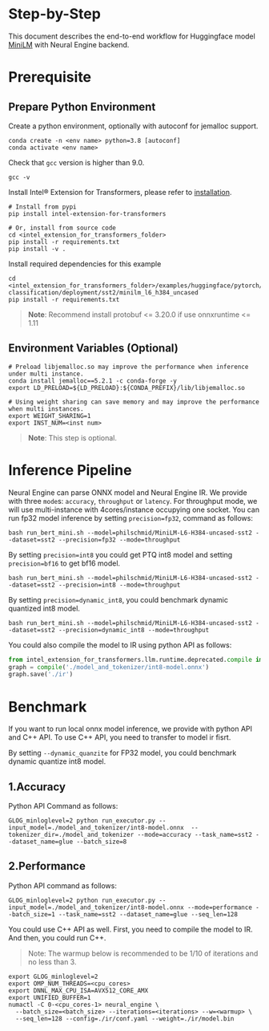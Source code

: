 # Step-by-Step
This document describes the end-to-end workflow for Huggingface model [MiniLM](https://huggingface.co/philschmid/MiniLM-L6-H384-uncased-sst2) with Neural Engine backend.
# Prerequisite
## Prepare Python Environment
Create a python environment, optionally with autoconf for jemalloc support.
```shell
conda create -n <env name> python=3.8 [autoconf]
conda activate <env name>
```

Check that `gcc` version is higher than 9.0.
```shell
gcc -v
```

Install Intel® Extension for Transformers, please refer to [installation](/docs/installation.md).
```shell
# Install from pypi
pip install intel-extension-for-transformers

# Or, install from source code
cd <intel_extension_for_transformers_folder>
pip install -r requirements.txt
pip install -v .
```

Install required dependencies for this example
```shell
cd <intel_extension_for_transformers_folder>/examples/huggingface/pytorch/text-classification/deployment/sst2/minilm_l6_h384_uncased
pip install -r requirements.txt
```
>**Note**: Recommend install protobuf <= 3.20.0 if use onnxruntime <= 1.11

## Environment Variables (Optional)
```shell
# Preload libjemalloc.so may improve the performance when inference under multi instance.
conda install jemalloc==5.2.1 -c conda-forge -y
export LD_PRELOAD=${LD_PRELOAD}:${CONDA_PREFIX}/lib/libjemalloc.so

# Using weight sharing can save memory and may improve the performance when multi instances.
export WEIGHT_SHARING=1
export INST_NUM=<inst num>
```
>**Note**: This step is optional.

# Inference Pipeline
Neural Engine can parse ONNX model and Neural Engine IR. 
We provide with three `mode`s: `accuracy`, `throughput` or `latency`. For throughput mode, we will use multi-instance with 4cores/instance occupying one socket.
You can run fp32 model inference by setting `precision=fp32`, command as follows:

```shell
bash run_bert_mini.sh --model=philschmid/MiniLM-L6-H384-uncased-sst2 --dataset=sst2 --precision=fp32 --mode=throughput
```

By setting `precision=int8` you could get PTQ int8 model and setting `precision=bf16` to get bf16 model.
```shell
bash run_bert_mini.sh --model=philschmid/MiniLM-L6-H384-uncased-sst2 --dataset=sst2 --precision=int8 --mode=throughput
```

By setting `precision=dynamic_int8`, you could benchmark dynamic quantized int8 model.
```shell
bash run_bert_mini.sh --model=philschmid/MiniLM-L6-H384-uncased-sst2 --dataset=sst2 --precision=dynamic_int8 --mode=throughput
```



You could also compile the model to IR using python API as follows:
```python
from intel_extension_for_transformers.llm.runtime.deprecated.compile import compile
graph = compile('./model_and_tokenizer/int8-model.onnx')
graph.save('./ir')
```

# Benchmark
If you want to run local onnx model inference, we provide with python API and C++ API. To use C++ API, you need to transfer to model ir fisrt.

By setting `--dynamic_quanzite` for FP32 model, you could benchmark dynamic quantize int8 model.
## 1.Accuracy  
Python API Command as follows:
```shell
GLOG_minloglevel=2 python run_executor.py --input_model=./model_and_tokenizer/int8-model.onnx  --tokenizer_dir=./model_and_tokenizer --mode=accuracy --task_name=sst2 --dataset_name=glue --batch_size=8
```

## 2.Performance  
Python API command as follows:
```shell
GLOG_minloglevel=2 python run_executor.py --input_model=./model_and_tokenizer/int8-model.onnx --mode=performance --batch_size=1 --task_name=sst2 --dataset_name=glue --seq_len=128
```

You could use C++ API as well. First, you need to compile the model to IR. And then, you could run C++. 
> Note: The warmup below is recommended to be 1/10 of iterations and no less than 3.
```shell
export GLOG_minloglevel=2
export OMP_NUM_THREADS=<cpu_cores>
export DNNL_MAX_CPU_ISA=AVX512_CORE_AMX
export UNIFIED_BUFFER=1
numactl -C 0-<cpu_cores-1> neural_engine \
  --batch_size=<batch_size> --iterations=<iterations> --w=<warmup> \
  --seq_len=128 --config=./ir/conf.yaml --weight=./ir/model.bin
```
